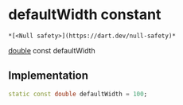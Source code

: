 


# defaultWidth constant




    *[<Null safety>](https://dart.dev/null-safety)*


[double](https://api.flutter.dev/flutter/dart-core/double-class.html) const defaultWidth
  







## Implementation

```dart
static const double defaultWidth = 100;


```







